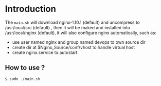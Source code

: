 # Introduction

The `main.sh` will download nginx-1.10.1 (default) and uncompress to /usr/local/src (default) , then it will be maked and installed into /usr/local/nginx (default), it will also configure nginx automatically, such as:

* use user named nginx and group named devops to own source dir
* create dir at $Nginx_Source/conf/vhost to handle virtual host
* create nginx.service to autostart


## How to use ?
```
$ sudo ./main.sh
```
